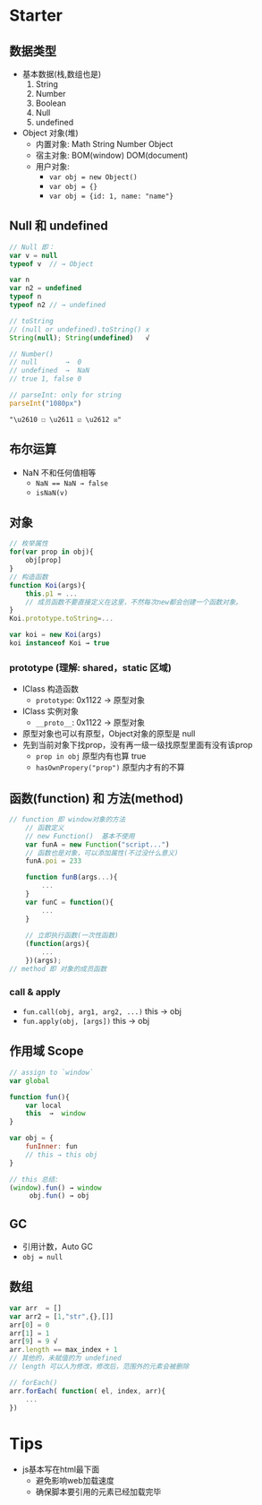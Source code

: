 # Starter

## 数据类型
- 基本数据(栈,数组也是)
  1. String
  2. Number
  3. Boolean
  4. Null
  5. undefined
- Object 对象(堆)
  - 内置对象: Math String Number Object
  - 宿主对象: BOM(window) DOM(document)
  - 用户对象:
    -  `var obj = new Object()`
    -  `var obj = {}`
    -  `var obj = {id: 1, name: "name"}`


## Null 和 undefined
```js
// Null 即：
var v = null
typeof v  // → Object

var n
var n2 = undefined
typeof n 
typeof n2 // → undefined

// toString
// (null or undefined).toString() x
String(null); String(undefined)   √

// Number()
// null       →  0 
// undefined  →  NaN
// true 1, false 0

// parseInt: only for string
parseInt("1080px")
``` 

`"\u2610 ☐ \u2611 ☑ \u2612 ☒"`

## 布尔运算
- NaN 不和任何值相等  
  - `NaN == NaN → false`
  - `isNaN(v)`

## 对象
```js
// 枚举属性
for(var prop in obj){
    obj[prop]
}
// 构造函数
function Koi(args){
    this.p1 = ...
    // 成员函数不要直接定义在这里，不然每次new都会创建一个函数对象。
}
Koi.prototype.toString=...

var koi = new Koi(args)
koi instanceof Koi → true
```
### prototype (理解: shared，static 区域)
- IClass 构造函数
  - `prototype`: 0x1122 → 原型对象
- IClass 实例对象
  - `__proto__`: 0x1122 → 原型对象
- 原型对象也可以有原型，Object对象的原型是 null
- 先到当前对象下找prop，没有再一级一级找原型里面有没有该prop
  - `prop in obj` 原型内有也算 true
  - `hasOwnPropery("prop")` 原型内才有的不算

## 函数(function) 和 方法(method)
```js
// function 即 window对象的方法
    // 函数定义
    // new Function()  基本不使用
    var funA = new Function("script...")
    // 函数也是对象，可以添加属性(不过没什么意义)
    funA.poi = 233

    function funB(args...){
        ...
    }
    var funC = function(){
        ...
    }
    
    // 立即执行函数(一次性函数)
    (function(args){
        ...
    })(args);
// method 即 对象的成员函数
```
### call & apply
- `fun.call(obj, arg1, arg2, ...)` this → obj
- `fun.apply(obj, [args])` this → obj

## 作用域 Scope
```js
// assign to `window`
var global

function fun(){
    var local
    this  →  window
}

var obj = {
    funInner: fun
    // this → this obj
}

// this 总结:
(window).fun() → window
     obj.fun() → obj
```

## GC
- 引用计数，Auto GC
- `obj = null`

## 数组
```js
var arr  = []
var arr2 = [1,"str",{},[]]
arr[0] = 0
arr[1] = 1
arr[9] = 9 √
arr.length == max_index + 1
// 其他的，未赋值的为 undefined
// length 可以人为修改，修改后，范围外的元素会被删除

// forEach()
arr.forEach( function( el, index, arr){
    ...
})
```

# Tips
- js基本写在html最下面
  - 避免影响web加载速度
  - 确保脚本要引用的元素已经加载完毕